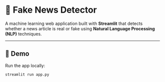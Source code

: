 # 📰 Fake News Detector

A machine learning web application built with **Streamlit** that detects whether a news article is real or fake using **Natural Language Processing (NLP)** techniques.

---

## 🚀 Demo

Run the app locally:
```bash
streamlit run app.py
